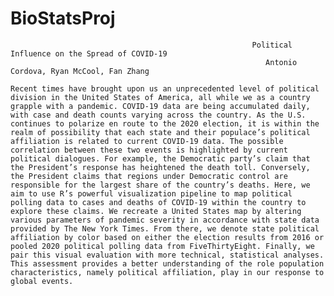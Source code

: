 # BioStatsProj

                                                          Political Influence on the Spread of COVID-19
                                                             Antonio Cordova, Ryan McCool, Fan Zhang

	Recent times have brought upon us an unprecedented level of political division in the United States of America, all while we as a country grapple with a pandemic. COVID-19 data are being accumulated daily, with case and death counts varying across the country. As the U.S. continues to polarize en route to the 2020 election, it is within the realm of possibility that each state and their populace’s political affiliation is related to current COVID-19 data. The possible correlation between these two events is highlighted by current political dialogues. For example, the Democratic party’s claim that the President’s response has heightened the death toll. Conversely, the President claims that regions under Democratic control are responsible for the largest share of the country’s deaths. Here, we aim to use R’s powerful visualization pipeline to map political polling data to cases and deaths of COVID-19 within the country to explore these claims. We recreate a United States map by altering various parameters of pandemic severity in accordance with state data provided by The New York Times. From there, we denote state political affiliation by color based on either the election results from 2016 or pooled 2020 political polling data from FiveThirtyEight. Finally, we pair this visual evaluation with more technical, statistical analyses. This assessment provides a better understanding of the role population characteristics, namely political affiliation, play in our response to global events. 
